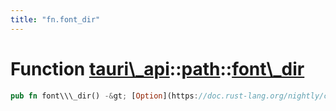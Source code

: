 ```yaml
---
title: "fn.font_dir"
---
```


Function [tauri\\\_api](/docs/api/rust/tauri\_api/../index.html)::[path](/docs/api/rust/tauri\_api/index.html)::[font\\\_dir](/docs/api/rust/tauri\_api/)
=========================================================================================================================================================

```rust
pub fn font\\\_dir() -&gt; [Option](https://doc.rust-lang.org/nightly/core/option/enum.Option.html "enum core::option::Option")&lt;[PathBuf](https://doc.rust-lang.org/nightly/std/path/struct.PathBuf.html "struct std::path::PathBuf")\&gt;
```
      